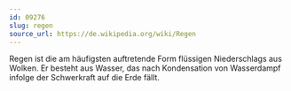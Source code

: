 ```yaml
---
id: 09276
slug: regen
source_url: https://de.wikipedia.org/wiki/Regen
---
```


Regen ist die am häufigsten auftretende Form flüssigen Niederschlags aus Wolken. Er besteht aus Wasser, das nach Kondensation von Wasserdampf infolge der Schwerkraft auf die Erde fällt.
